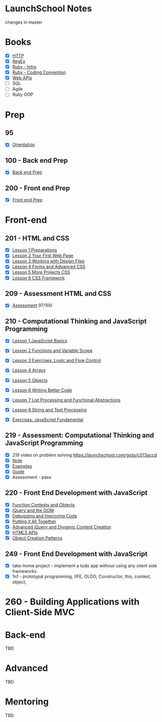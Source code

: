 LaunchSchool Notes
==================

changes in master

# Books
- [x] [HTTP](notes/_HTTP.md)
- [x] [RegEx](kb/regex/_RegEx.md)
- [x] [Ruby - Intro](notes/_RubyBasics.md)
- [x] [Ruby - Coding Convention](notes/_RubyConvention.md)
- [x] [Web APIs](notes/_WebAPIs.md)
- [ ] SQL
- [ ] Agile
- [ ] Ruby OOP

# Prep 

## 95
- [x] [Orientation](95/_095.md)

## 100 - Back end Prep
- [x] [Back end Prep](100/_100.md)

## 200 - Front end Prep
- [x] [Front end Prep](201/_200.md)

# Front-end

## 201 - HTML and CSS
- [x] [Lesson 1 Preparations](201/lesson1/_201_lesson1.md)
- [x] [Lesson 2 Your First Web Page](201/lesson2/_201_lesson2.md)
- [x] [Lesson 3 Working with Design Files](201/lesson3/_201_lesson3.md)
- [x] [Lesson 4 Forms and Advanced CSS](201/lesson4/_201_lesson4.md)
- [x] [Lesson 5 More Projects CSS](201/lesson5/_201_lesson5.md)
- [x] [Lesson 6 CSS Framework](201/lesson6/_201_lesson6.md)

## 209 - Assessment HTML and CSS
- [x] [Assessment](209/_209.md) 97/100

## 210 - Computational Thinking and JavaScript Programming
- [x] [Lesson 1 JavaScript Basics](210/lesson1/_210_lesson1.md)
- [x] [Lesson 2 Functions and Variable Scope](210/lesson2/_210_lesson2.md)
- [x] [Lesson 3 Exercises: Logic and Flow Control](210/lesson3/_210_lesson3.md)
- [x] [Lesson 4 Arrays](210/lesson4/_210_lesson4.md)
- [x] [Lesson 5 Objects](210/lesson5/_210_lesson5.md)
- [x] [Lesson 6 Writing Better Code](210/lesson6/_210_lesson6.md)
- [x] [Lesson 7 List Processing and Functional Abstractions](210/lesson7/_210_lesson7.md)
- [x] [Lesson 8 String and Text Processing](210/lesson8/_210_lesson8.md)

- [x] [Exercises: JavaScript Fundamental](210/exercises/js_fundamentals.md) 

## 219 - Assessment: Computational Thinking and JavaScript Programming
- [x] 219 video on problem solving https://launchschool.com/gists/c013accd
- [x] [Note](219/_219.md)
- [x] [Examples](219/example.md)
- [x] [Guide](219/_guide.md)
- [x] Assessment - pass

## 220 - Front End Development with JavaScript
- [x] [Function Contexts and Objects](220/lesson1/_210_lesson1.md)
- [x] [jQuery and the DOM](220/lesson2/_210_lesson2.md)
- [x] [Debugging and Improving Code](220/lesson3/_210_lesson3.md)
- [x] [Putting it All Together](220/lesson4/_210_lesson4.md)
- [x] [Advanced jQuery and Dynamic Content Creation](220/lesson5/_210_lesson5.md)
- [x] [HTML5 APIs](220/lesson6/_210_lesson6.md)
- [x] [Object Creation Patterns](220/lesson7/_210_lesson7.md)

## 249 - Front End Development with JavaScript
- [x] take-home project - implement a todo app without using any client side frameworks
- [x] 1n1 - prototypal programming, IIFE, OLOO, Constructor, this, context, object, 

# 260 - Building Applications with Client-Side MVC


# Back-end
TBD

# Advanced
TBD

# Mentoring
TBD

